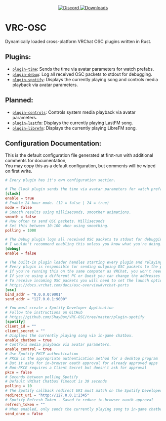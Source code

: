 <div align="center">
  <a href="https://discord.shaybox.com">
    <img alt="Discord" src="https://img.shields.io/discord/824865729445888041?color=404eed&label=Discord&logo=Discord&logoColor=FFFFFF">
  </a>
  <a href="https://github.com/shaybox/vrc-osc/releases/latest">
    <img alt="Downloads" src="https://img.shields.io/github/downloads/shaybox/vrc-osc/total?color=3fb950&label=Downloads&logo=github&logoColor=FFFFFF">
  </a>
</div>

# VRC-OSC

Dynamically loaded cross-platform VRChat OSC plugins written in Rust.

## Plugins:

- [`plugin-time`](/plugin-clock): Sends the time via avatar parameters for watch prefabs.
- [`plugin-debug`](/plugin-debug): Log all received OSC packets to stdout for debugging.
- [`plugin-spotify`](/plugin-spotify): Displays the currently playing song and controls media playback via avatar
  parameters.

## Planned:

- [`plugin-controls`](/plugin-controls): Controls system media playback via avatar parameters.
- [`plugin-lastfm`](/plugin-lastfm): Displays the currently playing LastFM song.
- [`plugin-librefm`](/plugin-librefm): Displays the currently playing LibreFM song.

## Configuration Documentation:

This is the default configuration file generated at first-run with additional comments for documentation,  
You may copy this as a default configuration, but comments will be wiped on first write.

```toml
# Every plugin has it's own configuration section.

# The Clock plugin sends the time via avatar parameters for watch prefabs.
[clock]
enable = true
# Enable 24 hour mode. (12 = false | 24 = true)
mode = false
# Smooth results using milliseconds, smoother animations.
smooth = false
# How often to send OSC packets. Milliseconds
# Set this between 10-100 when using smoothing.
polling = 1000

# The Debug plugin logs all received OSC packets to stdout for debugging.
# I wouldn't recommend enabling this unless you know what you're doing.
[debug]
enable = false

# The built-in plugin loader handles starting every plugin and relaying incoming OSC packets.
# Every plugin is responsible for sending outgoing OSC packets to the provided address.
# If you're running this on the same computer as VRChat, you won't need to change this.
# If you're using a different PC or Quest you can change the addresses below.
# To receive incoming OSC packets you will need to set the launch option below.
# https://docs.vrchat.com/docs/osc-overview#vrchat-ports
[osc]
bind_addr = "0.0.0.0:9001"
send_addr = "127.0.0.1:9000"

# You must create a Spotify Developer Application
# Follow the instructions on GitHub
# https://github.com/ShayBox/VRC-OSC/tree/master/plugin-spotify
[spotify]
client_id = ""
client_secret = ""
# Displays the currently playing song via in-game chatbox.
enable_chatbox = true
# Controls media playback via avatar parameters.
enable_control = true
# Use Spotify PKCE authentication
# PKCE is the appropriate authentication method for a desktop program
# But it asks for in-browser oauth approval for already approved apps
# Non-PKCE requires a Client Secret but doesn't ask for approval
pkce = false
# Seconds between polling Spotify
# Default VRChat Chatbox Timeout is 30 seconds
polling = 10
# The Spotify callback redirect URI must match on the Spotify Developer Application.
redirect_uri = "http://127.0.0.1:2345"
# Spotify Refresh Token - Saved to reduce in-browser oauth approval
refresh_token = ""
# When enabled, only sends the currently playing song to in-game chatbox once per song.
send_once = false
```